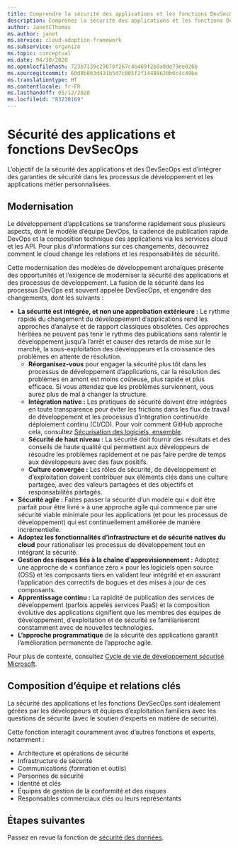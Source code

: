 ```yaml
---
title: Comprendre la sécurité des applications et les fonctions DevSecOps
description: Comprenez la sécurité des applications et les fonctions DevSecOps.
author: JanetCThomas
ms.author: janet
ms.service: cloud-adoption-framework
ms.subservice: organize
ms.topic: conceptual
ms.date: 04/30/2020
ms.openlocfilehash: 723b7339c29870f267c4b469f2b8a0de79ee026b
ms.sourcegitcommit: 60d8b863d431b5d7c005f2f14488620b6c4c49be
ms.translationtype: HT
ms.contentlocale: fr-FR
ms.lasthandoff: 05/12/2020
ms.locfileid: "83230169"
---
```

# <a name="application-security-and-devsecops-functions"></a>Sécurité des applications et fonctions DevSecOps

L’objectif de la sécurité des applications et des DevSecOps est d’intégrer des garanties de sécurité dans les processus de développement et les applications métier personnalisées.

## <a name="modernization"></a>Modernisation

Le développement d’applications se transforme rapidement sous plusieurs aspects, dont le modèle d’équipe DevOps, la cadence de publication rapide DevOps et la composition technique des applications via les services cloud et les API. Pour plus d’informations sur ces changements, découvrez comment le cloud change les relations et les responsabilités de sécurité.

Cette modernisation des modèles de développement archaïques présente des opportunités et l’exigence de moderniser la sécurité des applications et des processus de développement. La fusion de la sécurité dans les processus DevOps est souvent appelée DevSecOps, et engendre des changements, dont les suivants :

<!-- TODO: Link needed below? -->
- **La sécurité est intégrée, et non une approbation extérieure :** Le rythme rapide du changement du développement d’applications rend les approches d’analyse et de rapport classiques obsolètes. Ces approches héritées ne peuvent pas tenir le rythme des publications sans ralentir le développement jusqu’à l’arrêt et causer des retards de mise sur le marché, la sous-exploitation des développeurs et la croissance des problèmes en attente de résolution.
  - **Réorganisez-vous** pour engager la sécurité plus tôt dans les processus de développement d’applications, car la résolution des problèmes en amont est moins coûteuse, plus rapide et plus efficace. Si vous attendez que les problèmes surviennent, vous aurez plus de mal à changer la structure.
  - **Intégration native :** Les pratiques de sécurité doivent être intégrées en toute transparence pour éviter les frictions dans les flux de travail de développement et les processus d’intégration continue/de déploiement continu (CI/CD). Pour voir comment GitHub approche cela, consultez [Sécurisation des logiciels, ensemble](https://github.blog/2019-09-18-securing-software-together/).
  - **Sécurité de haut niveau :** La sécurité doit fournir des résultats et des conseils de haute qualité qui permettent aux développeurs de résoudre les problèmes rapidement et ne pas faire perdre de temps aux développeurs avec des faux positifs.
  - **Culture convergée :** Les rôles de sécurité, de développement et d’exploitation doivent contribuer aux éléments clés dans une culture partagée, avec des valeurs partagées et des objectifs et responsabilités partagés.
- **Sécurité agile :** Faites passer la sécurité d’un modèle qui « doit être parfait pour être livré » à une approche agile qui commence par une sécurité viable minimale pour les applications (et pour les processus de développement) qui est continuellement améliorée de manière incrémentielle.
- **Adoptez les fonctionnalités d’infrastructure et de sécurité natives du cloud** pour rationaliser les processus de développement tout en intégrant la sécurité.
- **Gestion des risques liés à la chaîne d’approvisionnement :** Adoptez une approche de « confiance zéro » pour les logiciels open source (OSS) et les composants tiers en validant leur intégrité et en assurant l’application des correctifs de bogues et des mises à jour de ces composants.
- **Apprentissage continu :** La rapidité de publication des services de développement (parfois appelés services PaaS) et la composition évolutive des applications signifient que les membres des équipes de développement, d’exploitation et de sécurité se familiariseront constamment avec de nouvelles technologies.
- **L’approche programmatique** de la sécurité des applications garantit l’amélioration permanente de l’approche agile.

Pour plus de contexte, consultez [Cycle de vie de développement sécurisé Microsoft](https://www.microsoft.com/sdl).

## <a name="team-composition-and-key-relationships"></a>Composition d’équipe et relations clés

La sécurité des applications et les fonctions DevSecOps sont idéalement gérées par les développeurs et équipes d’exploitation familiers avec les questions de sécurité (avec le soutien d’experts en matière de sécurité).

Cette fonction interagit couramment avec d’autres fonctions et experts, notamment :

- Architecture et opérations de sécurité
- Infrastructure de sécurité
- Communications (formation et outils)
- Personnes de sécurité
- Identité et clés
- Équipes de gestion de la conformité et des risques
- Responsables commerciaux clés ou leurs représentants

## <a name="next-steps"></a>Étapes suivantes

Passez en revue la fonction de [sécurité des données](./cloud-security-data-security.md).
